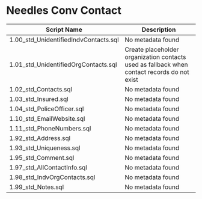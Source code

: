 # Needles Conv Contact

| Script Name | Description |
|-------------|-------------|
| 1.00_std_UnidentifiedIndvContacts.sql | No metadata found |
| 1.01_std_UnidentifiedOrgContacts.sql | Create placeholder organization contacts used as fallback when contact records do not exist |
| 1.02_std_Contacts.sql | No metadata found |
| 1.03_std_Insured.sql | No metadata found |
| 1.04_std_PoliceOfficer.sql | No metadata found |
| 1.10_std_EmailWebsite.sql | No metadata found |
| 1.11_std_PhoneNumbers.sql | No metadata found |
| 1.92_std_Address.sql | No metadata found |
| 1.93_std_Uniqueness.sql | No metadata found |
| 1.95_std_Comment.sql | No metadata found |
| 1.97_std_AllContactInfo.sql | No metadata found |
| 1.98_std_IndvOrgContacts.sql | No metadata found |
| 1.99_std_Notes.sql | No metadata found |
